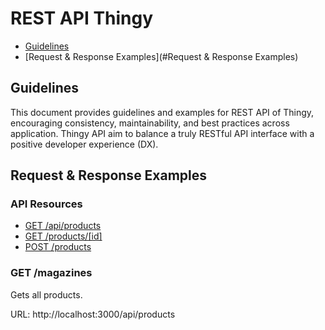 # REST API Thingy


* [Guidelines](#guidelines)
* [Request & Response Examples](#Request & Response Examples)

## Guidelines

This document provides guidelines and examples for REST API of Thingy, encouraging consistency, maintainability, and best practices across application. Thingy API aim to balance a truly RESTful API interface with a positive developer experience (DX).

## Request & Response Examples

### API Resources

  - [GET /api/products](#get-products)
  - [GET /products/[id]](#get-productsid)
  - [POST /products](#post-product)

### GET /magazines
Gets all products.

URL: http://localhost:3000/api/products

